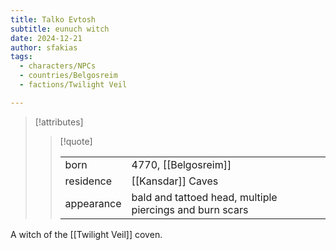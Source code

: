 ```yaml
---
title: Talko Evtosh
subtitle: eunuch witch
date: 2024-12-21
author: sfakias
tags:
  - characters/NPCs
  - countries/Belgosreim
  - factions/Twilight Veil

---
```

> [!attributes]
> 
> > [!quote]
> >
> > | | |
> > | --- | --- |
> > | born | 4770, [[Belgosreim]] |
> > | residence | [[Kansdar]] Caves |
> > | appearance | bald and tattoed head, multiple piercings and burn scars |

A witch of the [[Twilight Veil]] coven.